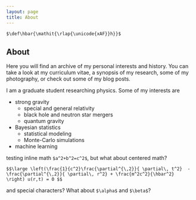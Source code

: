 ```yaml
---
layout: page
title: About
---
```

`$\def\hbar{\mathit{\rlap{\unicode{xAF}}h}}$`

## About

Here you will find an archive of my personal interests and history. You can take a look at my curriculum vitae, a synopsis of my research, some of my photography, or check out some of my blog posts.

I am a graduate student researching physics. Some of my interests are

* strong gravity
  * special and general relativity
  * black hole and neutron star mergers
  * quantum gravity
* Bayesian statistics
  * statistical modeling
  * Monte-Carlo simulations
* machine learning


testing inline math `$a^2+b^2=c^2$`, but what about centered math?

`$$\large \left(\frac{1}{c^2}\frac{\partial^{\,2}}{ \partial\, t^2}  - \frac{\partial^{\,2}}{ \partial\, r^2} + \frac{m^2c^2}{\hbar^2} \right) u(r,t) = 0 $$`

and special characters? What about `$\alpha$` and `$\beta$`?

